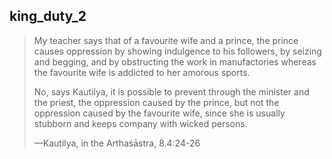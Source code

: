 ## king_duty_2
> My teacher says that of a favourite wife and a prince, the prince causes oppression by showing indulgence to his followers, by seizing and begging, and by obstructing the work in manufactories whereas the favourite wife is addicted to her amorous sports.
> 
> No, says Kautilya, it is possible to prevent through the minister and the priest, the oppression caused by the prince, but not the oppression caused by the favourite wife, since she is usually stubborn and keeps company with wicked persons.
> 
> —Kautilya, in the Arthaśāstra, 8.4:24-26